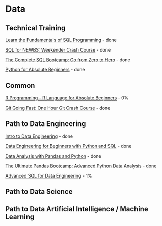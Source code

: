 
# Data 

## Technical Training
 [Learn the Fundamentals of SQL Programming](readme_files/Technical_Training/fundamentals_of_sql.md) - done

 [SQL for NEWBS: Weekender Crash Course](readme_files/Technical_Training/SQL_for_NEWBS.md) - done  

 [The Complete SQL Bootcamp: Go from Zero to Hero](readme_files/Technical_Training/The_Complete_SQL_Bootcamp_2022_Go_from_Zero_to_Hero.md) - done

 [Python for Absolute Beginners](readme_files/Technical_Training/Python_for_Absolute_Beginners.md) - done

 ## Common
[R Programming - R Language for Absolute Beginners](readme_files/Common/R_Language_for_Absolute_Beginners.md) - 0%

[Git Going Fast: One Hour Git Crash Course](readme_files/Common/Git_Going_Fast.md) - done

## Path to Data Engineering
[Intro to Data Engineering](readme_files/Data_Engineering/Intro_to_Data_Engineering.md) - done

[Data Engineering for Beginners with Python and SQL](/readme_files/Data_Engineering/Data_Engineering_for_Beginners_with_Python_and_SQL.md) - done


[Data Analysis with Pandas and Python](/readme_files/Data_Engineering/Data-Analysis-with-Pandas-and-Python-main.md) - done  

[The Ultimate Pandas Bootcamp: Advanced Python Data Analysis](/readme_files/Data_Engineering/The_Ultimate_Pandas_Bootcamp_Advanced_Python_Data_Analysis.md) - done  

[Advanced SQL for Data Engineering](/readme_files/Data_Engineering/Advanced-sql-for-data-engineering.md) - 1%

## Path to Data Science  

## Path to Data Artificial Intelligence / Machine Learning